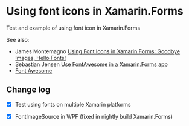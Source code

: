 # Using font icons in Xamarin.Forms

Test and example of using font icon in Xamarin.Forms

See also:
* James Montemagno [Using Font Icons in Xamarin.Forms: Goodbye Images, Hello Fonts!](https://montemagno.com/using-font-icons-in-xamarin-forms-goodbye-images-hello-fonts/)
* Sebastian Jensen [Use FontAwesome in a Xamarin.Forms app](https://medium.com/@tsjdevapps/use-fontawesome-in-a-xamarin-forms-app-2edf25311db4)
* [Font Awesome](https://fontawesome.com/)


## Change log

- [x] Test using fonts on multiple Xamarin platforms
- [x] FontImageSource in WPF (fixed in nightly build Xamarin.Forms)


